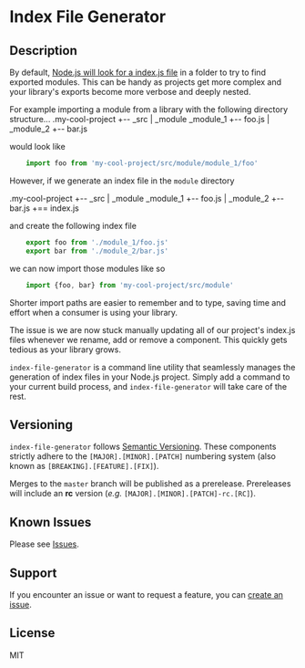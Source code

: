 # Index File Generator

## Description

By default, [Node.js will look for a index.js file](https://nodejs.org/api/modules.html#modules_folders_as_modules) in a folder to try to find exported modules. This can be handy as projects get more complex and your library's exports become more verbose and deeply nested.

For example importing a module from a library with the following directory structure...
.my-cool-project
    +-- _src
    |       _module
                _module_1
                    +-- foo.js
    |           _module_2
                    +-- bar.js

would look like

```javascript
    import foo from 'my-cool-project/src/module/module_1/foo'
```

However, if we generate an index file in the `module` directory

.my-cool-project
    +-- _src
    |       _module
                _module_1
                    +-- foo.js
    |           _module_2
                    +-- bar.js
            +== index.js

and create the following index file

```javascript
    export foo from './module_1/foo.js'
    export bar from './module_2/bar.js'
```

we can now import those modules like so

```javascript
    import {foo, bar} from 'my-cool-project/src/module'
```

Shorter import paths are easier to remember and to type, saving time and effort when a consumer is using your library.

The issue is we are now stuck manually updating all of our project's index.js files whenever we rename, add or remove a component. This quickly gets tedious as your library grows.

`index-file-generator` is a command line utility that seamlessly manages the generation of index files in your Node.js project. Simply add a command to your current build process, and `index-file-generator` will take care of the rest.

## Versioning

`index-file-generator` follows [Semantic Versioning](https://semver.org/). These components strictly adhere to the `[MAJOR].[MINOR].[PATCH]` numbering system (also known as `[BREAKING].[FEATURE].[FIX]`).

Merges to the `master` branch will be published as a prerelease. Prereleases will include an **rc** version (_e.g._ `[MAJOR].[MINOR].[PATCH]-rc.[RC]`).

## Known Issues

Please see [Issues](https://github.com/mobot11/index-file-generator/issues).

## Support

If you encounter an issue or want to request a feature, you can [create an issue](https://github.com/mobot11/index-file-generator/issues/new).

## License

MIT